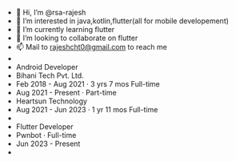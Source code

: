 - 👋 Hi, I’m @rsa-rajesh
- 👀 I’m interested in java,kotlin,flutter(all for mobile developement)
- 🌱 I’m currently learning flutter
- 💞️ I’m looking to collaborate on flutter
- 📫 Mail to rajeshcht0@gmail.com to reach me
- 
-   Android Developer
-   Bihani Tech Pvt. Ltd.
-   Feb 2018 - Aug 2021 · 3 yrs 7 mos Full-time
-   Aug 2021 - Present · Part-time
-   Heartsun Technology
-   Aug 2021 - Jun 2023 · 1 yr 11 mos Full-time
-   
-   Flutter Developer
-   Pwnbot · Full-time
-   Jun 2023 - Present 
-
